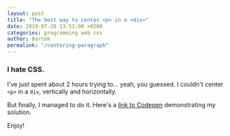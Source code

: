 ```yaml
---
layout: post
title: "The best way to center <p> in a <div>"
date: 2019-07-28 13:53:00 +0200
categories: programming web css
author: Bartek
permalink: "/centering-paragraph"
---
```


### I hate CSS.

I've just spent about 2 hours trying to... yeah, you guessed. I couldn't center
`<p>` in a `div`, vertically and horizontally.

But finally, I managed to do it. Here's a [link to Codepen][codepen_link]
demonstrating my solution.

Enjoy!

[codepen_link]: https://codepen.io/bartekpacia/pen/BXQgyv
